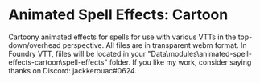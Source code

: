 # Animated Spell Effects: Cartoon
Cartoony animated effects for spells for use with various VTTs in the top-down/overhead perspective. All files are in transparent webm format. In Foundry VTT, fiiles will be located in your "Data\modules\animated-spell-effects-cartoon\spell-effects" folder. If you like my work, consider saying thanks on Discord: jackkerouac#0624.